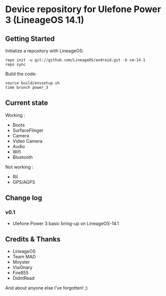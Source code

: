 Device repository for Ulefone Power 3 (LineageOS 14.1)
===========================

Getting Started
---------------

Initialize a repository with LineageOS:

    repo init -u git://github.com/LineageOS/android.git -b cm-14.1
    repo sync


Build the code:

    source build/envsetup.sh
    time brunch power_3

Current state
-------------

Working :

- Boots
- SurfaceFlinger
- Camera
- Video Camera
- Audio
- Wifi
- Bluetooth

Not working :

- Ril
- GPS/AGPS

Change log
----------
### v0.1
- Ulefone Power 3 basic bring-up on LineageOS-14.1
  
Credits & Thanks 
---------
- LineageOS
- Team MAD
- Moyster
- Visi0nary
- Fire855
- DidntRead

And about anyone else I've forgotten! ;)

